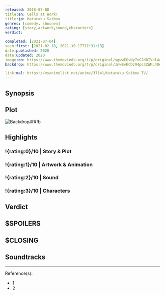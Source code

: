 ```yaml
---
released: 2018-07-08
title:en: Cells at Work!
title:jp: Hataraku Saibou
genres: [comedy, shounen]
rating: [story,artwork,sound,characters]
verdict:

completed: [2021-07-04]
seen:first: [2021-02-10, 2021-10-17T17:31:13]
date:published: 2020
date:updated: 2020
image:en: https://www.themoviedb.org/t/p/original/sgwwEGvNy7vCJN8IVnl44tuVlMZ.jpg
backdrop: https://www.themoviedb.org/t/p/original/znwEvECDz94pc3ZWML4OettkPto.jpg

link:mal: https://myanimelist.net/anime/37141/Hataraku_Saibou_TV/
---
```



## Synopsis

## Plot

![Backdrop#f#fb](https://www.themoviedb.org/t/p/original/aOQL8UYduNxDePbynZROLZ1nfsf.jpg "Source: TMDB")

## Highlights

### !{rating:0}/10 | Story & Plot

### !{rating:1}/10 | Artwork & Animation

### !{rating:2}/10 | Sound

### !{rating:3}/10 | Characters

## Verdict

## $SPOILERS

## $CLOSING

## Soundtracks

***
Reference(s):

- 1
- 2

